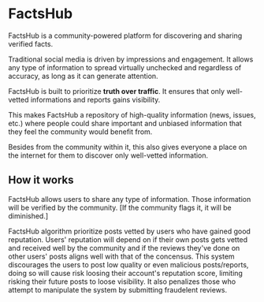 # FactsHub 

FactsHub is a community-powered platform for discovering and sharing verified facts. 

Traditional social media is driven by impressions and engagement. It allows any type of information to spread virtually unchecked and regardless of accuracy, as long as it can generate attention. 

FactsHub is built to prioritize **truth over traffic**. It ensures that only well-vetted informations and reports gains visibility. 

This makes FactsHub a repository of high-quality information (news, issues, etc.) where people could share important and unbiased information that they feel the community would benefit from. 

Besides from the community within it, this also gives everyone a place on the internet for them to discover only well-vetted information. 

## How it works 

FactsHub allows users to share any type of information. Those information will be verified by the community. [If the community flags it, it will be diminished.]

FactsHub algorithm prioritize posts vetted by users who have gained good reputation. Users' reputation will depend on if their own posts gets vetted and received well by the community and if the reviews they've done on other users' posts aligns well with that of the concensus. This system discourages the users to post low quality or even malicious posts/reports, doing so will cause risk loosing their account's reputation score, limiting risking their future posts to loose visibility. It also penalizes those who attempt to manipulate the system by submitting fraudelent reviews.  
